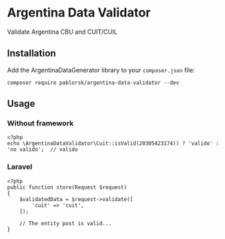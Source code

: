 # Argentina Data Validator

Validate Argentina CBU and CUIT/CUIL

## Installation

Add the ArgentinaDataGenerator library to your `composer.json` file:

    composer require pablorsk/argentina-data-validator --dev

## Usage

### Without framework

    <?php
    echo \ArgentinaDataValidator\Cuit::isValid(20305423174)) ? 'valido' : 'no valido';  // valido
    
### Laravel

    <?php
    public function store(Request $request)
    {
        $validatedData = $request->validate([
            'cuit' => 'cuit',
        ]);
    
        // The entity post is valid...
    }
